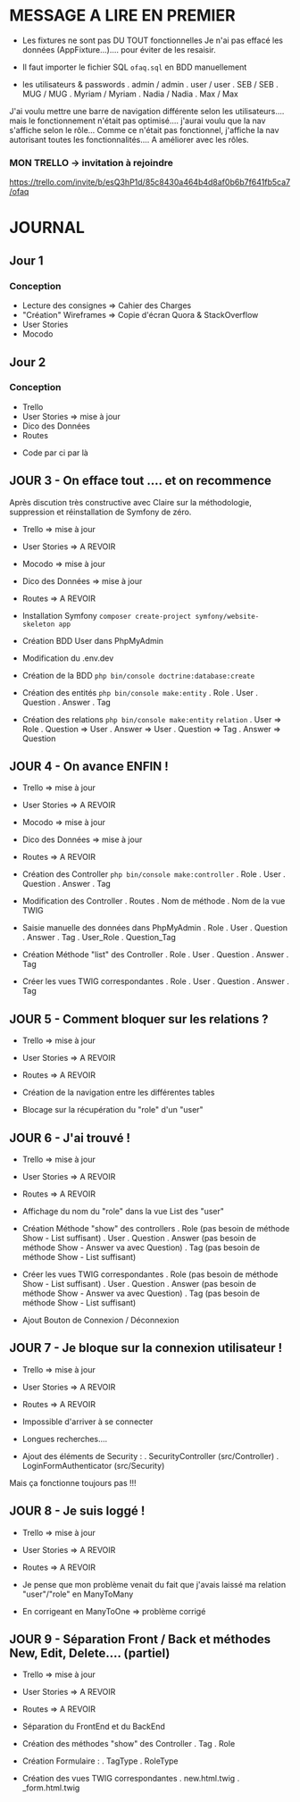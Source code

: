 # MESSAGE A LIRE EN PREMIER

- Les fixtures ne sont pas DU TOUT fonctionnelles
Je n'ai pas effacé les données (AppFixture...).... pour éviter de les resaisir.

- Il faut importer le fichier SQL `ofaq.sql` en BDD manuellement

- les utilisateurs & passwords
     . admin / admin
     . user / user
     . SEB / SEB
     . MUG / MUG
     . Myriam / Myriam
     . Nadia / Nadia
     . Max / Max

J'ai voulu mettre une barre de navigation différente selon les utilisateurs....
mais le fonctionnement n'était pas optimisé.... j'aurai voulu que la nav s'affiche selon le rôle...
Comme ce n'était pas fonctionnel, j'affiche la nav autorisant toutes les fonctionnalités....
A améliorer avec les rôles.

### MON TRELLO -> invitation à rejoindre
https://trello.com/invite/b/esQ3hP1d/85c8430a464b4d8af0b6b7f641fb5ca7/ofaq


# JOURNAL

## Jour 1

### Conception

- Lecture des consignes => Cahier des Charges
- "Création" Wireframes => Copie d'écran Quora & StackOverflow
- User Stories
- Mocodo

## Jour 2

### Conception

- Trello
- User Stories => mise à jour
- Dico des Données
- Routes

+ Code par ci par là

## JOUR 3 - On efface tout .... et on recommence

Après discution très constructive avec Claire sur la méthodologie, suppression et réinstallation de Symfony de zéro.

- Trello => mise à jour
- User Stories => A REVOIR
- Mocodo => mise à jour
- Dico des Données => mise à jour
- Routes => A REVOIR

- Installation Symfony
`composer create-project symfony/website-skeleton app`
- Création BDD User dans PhpMyAdmin
- Modification du .env.dev
- Création de la BDD
`php bin/console doctrine:database:create`
- Création des entités
`php bin/console make:entity`
    . Role
    . User
    . Question
    . Answer
    . Tag
- Création des relations
`php bin/console make:entity`
`relation`
    . User => Role
    . Question => User
    . Answer => User
    . Question => Tag
    . Answer => Question

## JOUR 4 - On avance ENFIN !

- Trello => mise à jour
- User Stories => A REVOIR
- Mocodo => mise à jour
- Dico des Données => mise à jour
- Routes => A REVOIR

- Création des Controller
`php bin/console make:controller`
     . Role
     . User
     . Question
     . Answer
     . Tag
- Modification des Controller
     . Routes
     . Nom de méthode
     . Nom de la vue TWIG
- Saisie manuelle des données dans PhpMyAdmin
     . Role
     . User
     . Question
     . Answer
     . Tag
     . User_Role
     . Question_Tag
- Création Méthode "list" des Controller
     . Role
     . User
     . Question
     . Answer
     . Tag
- Créer les vues TWIG correspondantes
     . Role
     . User
     . Question
     . Answer
     . Tag

## JOUR 5 - Comment bloquer sur les relations ?

- Trello => mise à jour
- User Stories => A REVOIR
- Routes => A REVOIR

- Création de la navigation entre les différentes tables
- Blocage sur la récupération du "role" d'un "user"

## JOUR 6 - J'ai trouvé !

- Trello => mise à jour
- User Stories => A REVOIR
- Routes => A REVOIR

- Affichage du nom du "role" dans la vue List des "user"
- Création Méthode "show" des controllers
     . Role (pas besoin de méthode Show - List suffisant)
     . User
     . Question
     . Answer (pas besoin de méthode Show - Answer va avec Question)
     . Tag (pas besoin de méthode Show - List suffisant)
- Créer les vues TWIG correspondantes
     . Role (pas besoin de méthode Show - List suffisant)
     . User
     . Question
     . Answer (pas besoin de méthode Show - Answer va avec Question)
     . Tag (pas besoin de méthode Show - List suffisant)
- Ajout Bouton de Connexion / Déconnexion

## JOUR 7 - Je bloque sur la connexion utilisateur !

- Trello => mise à jour
- User Stories => A REVOIR
- Routes => A REVOIR

- Impossible d'arriver à se connecter
- Longues recherches....
- Ajout des éléments de Security :
     . SecurityController (src/Controller)
     . LoginFormAuthenticator (src/Security)

Mais ça fonctionne toujours pas !!!

## JOUR 8 - Je suis loggé !

- Trello => mise à jour
- User Stories => A REVOIR
- Routes => A REVOIR

- Je pense que mon problème venait du fait que j'avais laissé ma relation "user"/"role" en ManyToMany
- En corrigeant en ManyToOne => problème corrigé

## JOUR 9 - Séparation Front / Back et méthodes New, Edit, Delete.... (partiel)

- Trello => mise à jour
- User Stories => A REVOIR
- Routes => A REVOIR

- Séparation du FrontEnd et du BackEnd
- Création des méthodes "show" des Controller
     . Tag
     . Role
- Création Formulaire :
     . TagType
     . RoleType
- Création des vues TWIG correspondantes
     . new.html.twig
     . _form.html.twig
